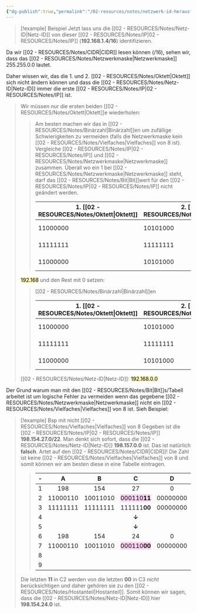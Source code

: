 ```yaml
---
{"dg-publish":true,"permalink":"/02-resources/notes/netzwerk-id-herausfinden/","tags":["netzwerk/ip/ipv4"],"noteIcon":"","updated":"2025-09-05T10:12:30.911+02:00"}
---
```


>[!example] Beispiel
>Jetzt lass uns die [[02 - RESOURCES/Notes/Netz-ID\|Netz-ID]] von dieser [[02 - RESOURCES/Notes/IP\|02 - RESOURCES/Notes/IP]] (**192.168.1.4/16**) identifizieren.
>
Da wir [[02 - RESOURCES/Notes/CIDR\|CIDR]] lesen können (/16), sehen wir, dass das [[02 - RESOURCES/Notes/Netzwerkmaske\|Netzwerkmaske]] 255.255.0.0 lautet.
>
Daher wissen wir, das die 1. und 2. [[02 - RESOURCES/Notes/Oktett\|Oktett]] sich nicht ändern können und dass die [[02 - RESOURCES/Notes/Netz-ID\|Netz-ID]] immer die erste [[02 - RESOURCES/Notes/IP\|02 - RESOURCES/Notes/IP]] ist. 
>Wir müssen nur die ersten beiden [[02 - RESOURCES/Notes/Oktett\|Oktett]]e wiederholen: 
>
>> Am besten machen wir das in [[02 - RESOURCES/Notes/Binärzahl\|Binärzahl]]en um zufällige Schwierigkeiten zu vermeiden (falls die Netzwerkmaske kein [[02 - RESOURCES/Notes/Vielfaches\|Vielfaches]] von 8 ist).
>>Vergleiche [[02 - RESOURCES/Notes/IP\|02 - RESOURCES/Notes/IP]] und [[02 - RESOURCES/Notes/Netzwerkmaske\|Netzwerkmaske]]  zusammen. Überall wo ein 1 bei [[02 - RESOURCES/Notes/Netzwerkmaske\|Netzwerkmaske]] steht, darf das [[02 - RESOURCES/Notes/Bit\|Bit]]wert für den [[02 - RESOURCES/Notes/IP\|02 - RESOURCES/Notes/IP]] nicht geändert werden.
>>
>> 
>>| 1. [[02 - RESOURCES/Notes/Oktett\|Oktett]]    | 2. [[02 - RESOURCES/Notes/Oktett\|Oktett]]    | 3. [[02 - RESOURCES/Notes/Oktett\|Oktett]] | 4. [[02 - RESOURCES/Notes/Oktett\|Oktett]] | Inhalt |
>>| --- | --- |---| --- | ---|
>>|  11000000   |  10101000  | 00000000  |  00000000   | [[02 - RESOURCES/Notes/IP\|02 - RESOURCES/Notes/IP]] |
>>|  11111111   |  11111111  | 00000000  |  00000000   | [[02 - RESOURCES/Notes/Netzwerkmaske\|Netzwerkmaske]] |
>>|  11000000   |  10101000  | | |**[[02 - RESOURCES/Notes/IP\|02 - RESOURCES/Notes/IP]] unveränderbar**|
>
><mark style="background: #FFF3A3A6;">192.168</mark>
>und den Rest mit 0 setzen:
>
>> [[02 - RESOURCES/Notes/Binärzahl\|Binärzahl]]en
>> 
>>| 1. [[02 - RESOURCES/Notes/Oktett\|Oktett]]    | 2. [[02 - RESOURCES/Notes/Oktett\|Oktett]]    | 3. [[02 - RESOURCES/Notes/Oktett\|Oktett]] | 4. [[02 - RESOURCES/Notes/Oktett\|Oktett]] | Inhalt |
>>| --- | --- |---| --- | ---|
>>|  11000000   |  10101000  |  <mark style="background: #BBFABBA6;">00000000 </mark> |  <mark style="background: #BBFABBA6;">00000000</mark>   | [[02 - RESOURCES/Notes/IP\|02 - RESOURCES/Notes/IP]] |
>>|  11111111   |  11111111  |  00000000 |  00000000   | [[02 - RESOURCES/Notes/Netzwerkmaske\|Netzwerkmaske]] |
>>|  11000000   |  10101000  |  <mark style="background: #BBFABBA6;">00000000</mark> |  <mark style="background: #BBFABBA6;">00000000</mark>   | **[[02 - RESOURCES/Notes/IP\|02 - RESOURCES/Notes/IP]] unveränderbar** |
>
> [[02 - RESOURCES/Notes/Netz-ID\|Netz-ID]]: <mark style="background: #FFF3A3A6;">192.168.0.0</mark>

Der Grund warum man mit den [[02 - RESOURCES/Notes/Bit\|Bit]]s/Tabell arbeitet ist um logische Fehler zu vermeiden wenn das gegebene  [[02 - RESOURCES/Notes/Netzwerkmaske\|Netzwerkmaske]] nicht ein [[02 - RESOURCES/Notes/Vielfaches\|Vielfaches]] von 8 ist.
Sieh Beispiel:

>[!example] Bsp mit nicht [[02 - RESOURCES/Notes/Vielfaches\|Vielfaches]] von 8
>Gegeben ist die [[02 - RESOURCES/Notes/IP\|02 - RESOURCES/Notes/IP]]  **198.154.27.0/22**.
>Man denkt sich sofort, dass die [[02 - RESOURCES/Notes/Netz-ID\|Netz-ID]] **198.157.0.0** ist.
>Das ist natürlich **falsch**. Artet auf den [[02 - RESOURCES/Notes/CIDR\|CIDR]]! Die Zahl ist keine [[02 - RESOURCES/Notes/Vielfaches\|Vielfaches]] von 8 und somit können wir am besten diese in eine Tabelle eintragen.
>
>>|  -  |    A     |    B     |        C        |    D     |  E  | 
>>| :-: | :------: | :------: | :-------------: | :------: | :-: | 
>>|  1  |   198    |   154    |       27        |    0     |     |     
>>|  2  | 11000110 | 10011010 |  <mark style="background: #FFB8EBA6;">000110**11**</mark>   | 00000000 |     |
>>|  3  | 11111111 | 11111111 |  111111**00**   | 00000000 | /22 |     
>>|  4  |          |          | **↓** |          |     | 
>>|  5  |          |          | **↓** |          |     | 
>>|  6  |   198    |   154    |       24        |    0     |     |
>>|  7  | 11000110 | 10011010 |  <mark style="background: #FFB8EBA6;">000110**00**</mark>   | 00000000 |     |
>>|  8  |          |          |                 |          |     |
>>|  9  |          |          |                 |          |     |
>
>Die letzten **11** in C2 werden von die letzten **00** in C3 *nicht* berücksichtigen und daher gehören sie zu den [[02 - RESOURCES/Notes/Hostanteil\|Hostanteil]].
>Somit können wir sagen, dass die [[02 - RESOURCES/Notes/Netz-ID\|Netz-ID]] hier **198.154.24.0** ist.
